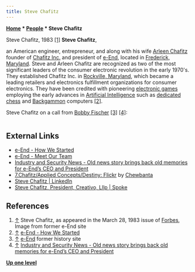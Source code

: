 ```yaml
---
title: Steve Chafitz
---
```

**[Home](Home "Home") \* [People](People "People") \* Steve Chafitz**



 [](http://www.eendusa.com/history.php) Steve Chafitz, 1983 <a id="cite-note-1" href="#cite-ref-1">[1]</a> 
**Steve Chafitz**,  

an American engineer, entrepreneur, and along with his wife [Arleen Chafitz](Arleen_Chafitz "Arleen Chafitz") founder of [Chafitz Inc.](Chafitz "Chafitz") and president of [e-End](Chafitz#e-End "Chafitz"), located in [Frederick, Maryland](https://en.wikipedia.org/wiki/Frederick,_Maryland). Steve and Arleen Chafitz are recognized as two of the most significant leaders of the consumer electronic revolution in the early 1970's. They established Chafitz Inc. in [Rockville, Maryland](https://en.wikipedia.org/wiki/Rockville,_Maryland), which became a leading retailers and electronics fulfillment organizations for consumer electronics. They have been credited with pioneering [electronic games](Games "Games") employing the early advances in [Artificial Intelligence](Artificial_Intelligence "Artificial Intelligence") such as [dedicated chess](Dedicated_Chess_Computers "Dedicated Chess Computers") and [Backgammon](Backgammon "Backgammon") computers <a id="cite-note-2" href="#cite-ref-2">[2]</a>. 






Steve Chafitz on a call from [Bobby Fischer](https://en.wikipedia.org/wiki/Bobby_Fischer) <a id="cite-note-3" href="#cite-ref-3">[3]</a> <a id="cite-note-4" href="#cite-ref-4">[4]</a>:




```C++Just to rewind a bit, one evening when I was home having dinner, I got a call from Bobby Fischer. He was excited about our electronic chess game "[Boris](Boris "Boris")" and I realized that if he was interested in our electronic chess game that there was a major market out there. We increased our development of electronic games and yes, we hired the brightest and the best programmers in the country to develop programs for our games. 

```

## External Links


* [e-End - How We Started](https://www.eendusa.com/how-we-started/)
* [e-End - Meet Our Team](https://www.eendusa.com/meet-our-team/)
* [Industry and Security News - Old news story brings back old memories for e-End’s CEO and President](https://www.eendusa.com/indusry-news/old-story-brings-back-old-memories?rq=Bobby%20Fischer)
* [7.Chafitz/Applied Concepts/Destiny: Flickr](http://www.flickr.com/photos/10261668@N05/sets/72157600923816639/detail/) by [Chewbanta](Steve_Blincoe "Steve Blincoe")
* [Steve Chafitz | LinkedIn](http://www.linkedin.com/pub/steve-chafitz/b/718/738)
* [Steve Chafitz, President, Creativo, Lllp | Spoke](http://www.spoke.com/info/pFdVUnH/SteveChafitz)


## References


1. <a id="cite-ref-1" href="#cite-note-1">↑</a> Steve Chafitz, as appeared in the March 28, 1983 issue of [Forbes](https://en.wikipedia.org/wiki/Forbes), Image from former e-End site
2. <a id="cite-ref-2" href="#cite-note-2">↑</a> [e-End - How We Started](https://www.eendusa.com/how-we-started/)
3. <a id="cite-ref-3" href="#cite-note-3">↑</a> [e-End](https://www.eendusa.com/) former history site
4. <a id="cite-ref-4" href="#cite-note-4">↑</a> [Industry and Security News - Old news story brings back old memories for e-End’s CEO and President](https://www.eendusa.com/indusry-news/old-story-brings-back-old-memories?rq=Bobby%20Fischer)

**[Up one level](People "People")**







 
